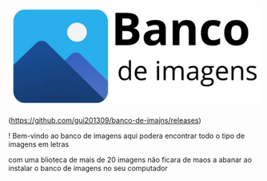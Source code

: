 # ![logo-official](logo-official.png)

(https://github.com/gui201309/banco-de-imajns/releases)

! Bem-vindo ao banco de imagens aqui podera encontrar todo o tipo de imagens em letras

com uma blioteca de mais de 20 imagens nâo ficara de maos a abanar ao instalar o banco de imagens no seu computador
